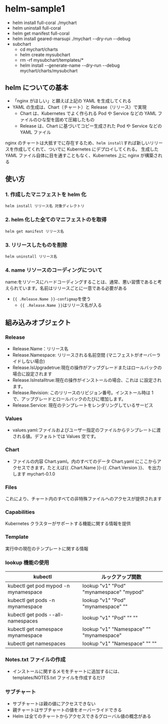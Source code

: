 # helm-sample1

- helm install full-coral ./mychart
- helm uninstall full-coral
- helm get manifest full-coral
- helm install geared-marsupi ./mychart --dry-run --debug
- subchart
  - cd mychart/charts
  - helm create mysubchart
  - rm -rf mysubchart/templates/\*
  - helm install --generate-name --dry-run --debug mychart/charts/mysubchart

## helm についての基本

- 「nginx がほしい」と願えば上記の YAML を生成してくれる
- YAML の生成は、Chart（チャート）と Release（リリース）で実現
  - Chart は、Kubernetes でよく作られる Pod や Service などの YAML ファイルのひな型を固めて圧縮したもの
  - Release は、Chart に基づいてコピー生成された Pod や Service などの YAML ファイル

nginx のチャートは大抵すでに存在するため、`helm install`すれば新しいリリースを作成してくれて、ついでに Kubernetes にデプロイしてくれる。
生成した YAML ファイル自体に目を通すこともなく、Kubernetes 上に nginx が構築される

## 使い方

### 1. 作成したマニフェストを helm 化

`helm install リリース名 対象ディレクトリ`

### 2. helm 化した全てのマニフェストのを取得

`helm get manifest リリース名`

### 3. リリースしたものを削除

`helm uninstall リリース名`

### 4. name リソースのコーディングについて

name:をリソースにハードコーディングすることは、通常、悪い習慣であると考えられています。名前はリリースごとに一意である必要がある

- `{{ .Release.Name }}-configmap`を使う
  - `{{ .Release.Name }}`はリリース名が入る

## 組み込みオブジェクト

### Release

- Release.Name：リリース名
- Release.Namespace: リリースされる名前空間 (マニフェストがオーバーライドしない場合)
- Release.IsUpgradetrue:現在の操作がアップグレードまたはロールバックの場合に設定されます
- Release.IsInstalltrue:現在の操作がインストールの場合、これは に設定されます。
- Release.Revision: このリリースのリビジョン番号。インストール時は 1 で、アップグレードとロールバックのたびに増加します。
- Release.Service: 現在のテンプレートをレンダリングしているサービス

### Values

- values.yaml:ファイルおよびユーザー指定のファイルからテンプレートに渡される値。デフォルトでは Values 空です。

### Chart

- ファイルの内容 Chart.yaml。内のすべてのデータ Chart.yaml にここからアクセスできます。たとえば{{ .Chart.Name }}-{{ .Chart.Version }}、 を出力します mychart-0.1.0

### Files

これにより、チャート内のすべての非特殊ファイルへのアクセスが提供されます

### Capabilities

Kubernetes クラスターがサポートする機能に関する情報を提供

### Template

実行中の現在のテンプレートに関する情報

### lookup 機能の使用

| kubectl                              | ルックアップ関数                         |
| ------------------------------------ | ---------------------------------------- |
| kubectl get pod mypod -n mynamespace | lookup "v1" "Pod" "mynamespace" "mypod"  |
| kubectl get pods -n mynamespace      | lookup "v1" "Pod" "mynamespace" ""       |
| kubectl get pods --all-namespaces    | lookup "v1" "Pod" "" ""                  |
| kubectl get namespace mynamespace    | lookup "v1" "Namespace" "" "mynamespace" |
| kubectl get namespaces               | lookup "v1" "Namespace" "" ""            |

### Notes.txt ファイルの作成

- インストールに関するメモをチャートに追加するには、templates/NOTES.txt ファイルを作成するだけ

### サブチャート

- サブチャートは親の値にアクセスできない
- 親チャートはサブチャートの値をオーバーライドできる
- Helm は全てのチャートからアクセスできるグローバル値の概念がある
